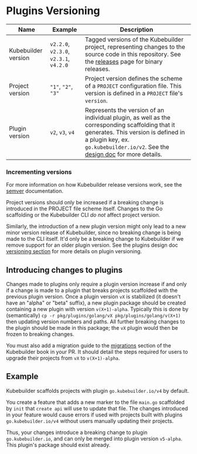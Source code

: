 # Plugins Versioning

| Name | Example                                 | Description |
|----------|-----------------------------------------|--------|
| Kubebuilder version | `v2.2.0`, `v2.3.0`, `v2.3.1`,  `v4.2.0` | Tagged versions of the Kubebuilder project, representing changes to the source code in this repository. See the [releases][kb-releases] page for binary releases. |
| Project version | `"1"`, `"2"`, `"3"`                     | Project version defines the scheme of a `PROJECT` configuration file. This version is defined in a `PROJECT` file's `version`. |
| Plugin version | `v2`, `v3`, `v4`                        | Represents the version of an individual plugin, as well as the corresponding scaffolding that it generates. This version is defined in a plugin key, ex. `go.kubebuilder.io/v2`. See the [design doc][cli-plugins-versioning] for more details. |

### Incrementing versions

For more information on how Kubebuilder release versions work, see the [semver][semver] documentation.

Project versions should only be increased if a breaking change is introduced in the PROJECT file scheme itself. Changes to the Go scaffolding or the Kubebuilder CLI *do not* affect project version.

Similarly, the introduction of a new plugin version might only lead to a new minor version release of Kubebuilder, since no breaking change is being made to the CLI itself. It'd only be a breaking change to Kubebuilder if we remove support for an older plugin version. See the plugins design doc [versioning section][cli-plugins-versioning]
for more details on plugin versioning.

## Introducing changes to plugins

Changes made to plugins only require a plugin version increase if and only if a change is made to a plugin
that breaks projects scaffolded with the previous plugin version. Once a plugin version `vX` is stabilized (it doesn't
have an "alpha" or "beta" suffix), a new plugin package should be created containing a new plugin with version
`v(X+1)-alpha`. Typically this is done by (semantically) `cp -r pkg/plugins/golang/vX pkg/plugins/golang/v(X+1)` then updating
version numbers and paths. All further breaking changes to the plugin should be made in this package; the `vX`
plugin would then be frozen to breaking changes.

You must also add a migration guide to the [migrations][migrations]
section of the Kubebuilder book in your PR. It should detail the steps required
for users to upgrade their projects from `vX` to `v(X+1)-alpha`.

<aside class="note">

<h1>Example</h1>

Kubebuilder scaffolds projects with plugin `go.kubebuilder.io/v4` by default.

You create a feature that adds a new marker to the file `main.go` scaffolded by `init` that `create api` will use to update that file.
The changes introduced in your feature would cause errors if used with projects built with
plugins `go.kubebuilder.io/v4` without users manually updating their projects.

Thus, your changes introduce a breaking change to plugin `go.kubebuilder.io`,
and can only be merged into plugin version `v5-alpha`.
This plugin's package should exist already.

</aside>


[semver]: https://semver.org/
[migrations]: ../migrations.md
[kb-releases]:https://github.com/kubernetes-sigs/kubebuilder/releases
[design-doc]: ./extending
[cli-plugins-versioning]:./extending#plugin-versioning